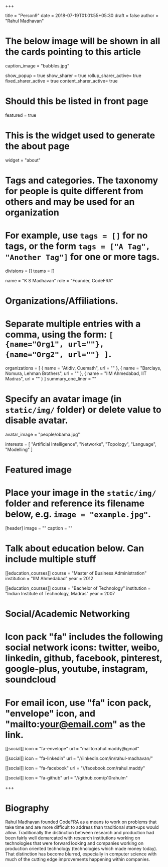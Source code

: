 +++

title = "Person9"
date = 2018-07-19T01:01:55+05:30
draft = false
author = "Rahul Madhavan"

# The below image will be shown in all the cards pointing to this article
caption_image = "bubbles.jpg"

show_popup = true
show_sharer = true
rollup_sharer_active= true
fixed_sharer_active = true
content_sharer_active= true

# Should this be listed in front page
featured = true

# This is the widget used to generate the about page
widget = "about"

# Tags and categories. The taxonomy for people is quite different from others and may be used for an organization
# For example, use `tags = []` for no tags, or the form `tags = ["A Tag", "Another Tag"]` for one or more tags.
divisions = []
teams = []


name = "K S Madhavan"
role = "Founder, CodeFRA"

# Organizations/Affiliations.
#   Separate multiple entries with a comma, using the form: `[ {name="Org1", url=""}, {name="Org2", url=""} ]`.
organizations = [
                        { name = "Atidiv, Cuemath", url = "" },
                        { name = "Barclays, Nomura, Lehman Brothers", url = "" },
                        { name = "IIM Ahmedabad, IIT Madras", url = "" }
                ]
summary_one_liner = ""

# Specify an avatar image (in `static/img/` folder) or delete value to disable avatar.
avatar_image = "people/obama.jpg"


interests =     [
                    "Artificial Intelligence",
                    "Networks",
                    "Topology",
                    "Language",
                    "Modelling"
                ]


# Featured image
# Place your image in the `static/img/` folder and reference its filename below, e.g. `image = "example.jpg"`.
[header]
    image = ""
    caption = ""

# Talk about education below. Can include multiple stuff
[[education_courses]]
      course = "Master of Business Administration"
      institution = "IIM Ahmedabad"
      year = 2012

[[education_courses]]
      course = "Bachelor of Technology"
      institution = "Indian Institute of Technology, Madras"
      year = 2007


# Social/Academic Networking
#
# Icon pack "fa" includes the following social network icons: twitter, weibo, linkedin, github, facebook, pinterest, google-plus, youtube, instagram, soundcloud
#   For email icon, use "fa" icon pack, "envelope" icon, and "mailto:your@email.com" as the link.


[[social]]
    icon = "fa-envelope"
    url = "mailto:rahul.maddy@gmail"

[[social]]
    icon = "fa-linkedin"
    url = "//linkedin.com/in/rahul-madhavan/"

[[social]]
    icon = "fa-facebook"
    url = "//facebook.com/rahul.maddy"

[[social]]
    icon = "fa-github"
    url = "//github.com/p10rahulm"

+++
# Biography

Rahul Madhavan founded CodeFRA as a means to work on problems that take time and are more difficult to address than traditional start-ups would allow. Traditionally the distinction between research and production had been fairly well demarcated with research institutions working on technologies that were forward looking and companies working on production oriented technology (technologies which made money today). That distinction has become blurred, especially in computer science with much of the cutting edge improvements happening within companies.
